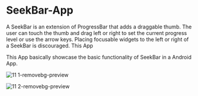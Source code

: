 # SeekBar-App

A SeekBar is an extension of ProgressBar that adds a draggable thumb. The user can touch the thumb and drag left or right to set the current progress level or use the arrow keys. Placing focusable widgets to the left or right of a SeekBar is discouraged. This App 

This App basically showcase the basic functionality of SeekBar in a Android App.

![11 1-removebg-preview](https://user-images.githubusercontent.com/90255417/200119175-049a55cc-7192-42dd-9f83-f7902118f405.png)

![11 2-removebg-preview](https://user-images.githubusercontent.com/90255417/200119174-69a9f7a4-9b2e-4541-b086-f3ae39f10b92.png)



